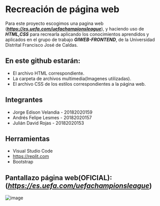# Recreación de página web

Para este proyecto escogimos una pagina web (***https://es.uefa.com/uefachampionsleague***), y haciendo uso de ***HTML,CSS*** para recrearla aplicando los conocimientos aprendidos y aplicados en el grupo de trabajo ***GIWEB-FRONTEND***, de la Universidad Distrital Francisco José de Caldas.

## En este github estarán:

* El archivo HTML correspondiente.
* La carpeta de archivos multimedia(Imagenes utilizadas).
* El archivo CSS de los estilos correspondientes a la página web.


## Integrantes

* Jorge Edison Velandia - 20182020159
* Andrés Felipe Lesmes - 20182020157
* Julián David Rojas - 20182020153

## Herramientas

* Visual Studio Code
* https://replit.com
* Bootstrap

## Pantallazo página web(OFICIAL): (***https://es.uefa.com/uefachampionsleague***)
![image](https://github.com/Felipelesmes/GIWEB-Frontend/blob/main/Proyecto%20Final/Archivos%20Multimedia/Pantallazos/PantallazoWeb(oficial).png)



